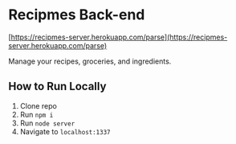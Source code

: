 # Recipmes Back-end

[https://recipmes-server.herokuapp.com/parse](https://recipmes-server.herokuapp.com/parse)

Manage your recipes, groceries, and ingredients.



## How to Run Locally

1. Clone repo
2. Run `npm i`
3. Run `node server`
4. Navigate to `localhost:1337`
